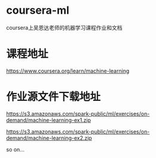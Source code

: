 # coursera-ml
coursera上吴恩达老师的机器学习课程作业和文档

# 课程地址
https://www.coursera.org/learn/machine-learning

# 作业源文件下载地址

https://s3.amazonaws.com/spark-public/ml/exercises/on-demand/machine-learning-ex1.zip   

https://s3.amazonaws.com/spark-public/ml/exercises/on-demand/machine-learning-ex2.zip   

so on...
